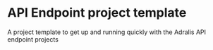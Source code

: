# API Endpoint project template

A project template to get up and running quickly with the Adralis API endpoint projects 
